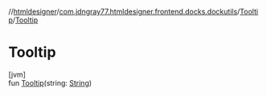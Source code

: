 //[htmldesigner](../../../index.md)/[com.jdngray77.htmldesigner.frontend.docks.dockutils](../index.md)/[Tooltip](index.md)/[Tooltip](-tooltip.md)

# Tooltip

[jvm]\
fun [Tooltip](-tooltip.md)(string: [String](https://kotlinlang.org/api/latest/jvm/stdlib/kotlin/-string/index.html))
